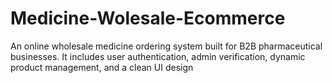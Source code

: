 # Medicine-Wolesale-Ecommerce
An online wholesale medicine ordering system built for B2B pharmaceutical businesses. It includes user authentication, admin verification, dynamic product management, and a clean UI design
